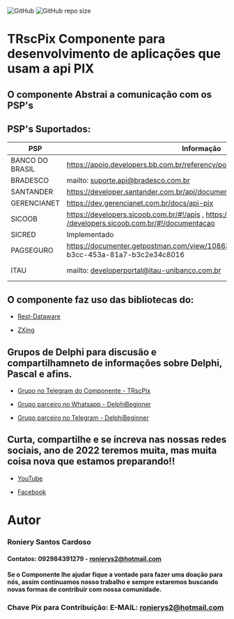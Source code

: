 ![GitHub](https://img.shields.io/github/license/Ronierys2/TRscPix) 
![GitHub repo size](https://img.shields.io/github/repo-size/Ronierys2/TRscPix)

# TRscPix Componente para desenvolvimento de aplicações que usam a api PIX

## O componente Abstrai a comunicação com os PSP's

## PSP's Suportados:
|PSP| Informação|Status|
| --- | --- | --- |
| BANCO DO BRASIL | https://apoio.developers.bb.com.br/referency/post/5fe0853e156f4c0012e4e2a9 |OK|
| BRADESCO | mailto: [suporte.api@bradesco.com.br](mailto:suporte.api@bradesco.com.br)  |OK|
| SANTANDER| https://developer.santander.com.br/api/documentacao/pix |OK|
| GERENCIANET|  https://dev.gerencianet.com.br/docs/api-pix  |OK|
| SICOOB|  https://developers.sicoob.com.br/#!/apis , [https:/ /developers.sicoob.com.br/#!/documentacao](https://developers.sicoob.com.br/#!/documentacao)  |OK|
| SICRED| Implementado |OK|
| PAGSEGURO |  https://documenter.getpostman.com/view/10863174 /TVetc6HV#3322de97-b3cc-453a-81a7-b3c2e34c8016  |OK|
| ITAU| mailto: [developerportal@itau-unibanco.com.br](mailto:developerportal@itau-unibanco.com.br) |EM DEV|


## O componente faz uso das bibliotecas do:

* [Rest-Dataware](https://github.com/svn2github/rest-dataware)

* [ZXing](https://github.com/zxing/zxing)

## Grupos de Delphi para discusão e compartilhamneto de informações sobre Delphi, Pascal e afins.

* [Grupo no Telegram do Componente - TRscPix](https://t.me/TRscPix)

* [Grupo parceiro no Whatsapp - DelphiBeginner](https://chat.whatsapp.com/KmOB9HQM0JNHtgeU0u1H41)

* [Grupo parceiro no Telegram - DelphiBeginner](https://t.me/DelphiBeginner)
	
## Curta, compartilhe e se increva nas nossas redes sociais, ano de 2022 teremos muita, mas muita coisa nova que estamos preparando!!

* [YouTube](https://www.youtube.com/channel/UCh47zPxjlxzsIgRRvZTqmMA)

* [Facebook](https://www.facebook.com/rscsistemas)

	
	
# Autor

### Roniery Santos Cardoso  

#### Contatos:  092984391279 - ronierys2@hotmail.com
	
#### Se o Componente lhe ajudar fique a vontade para fazer uma doação para nós, assim continuamos nosso trabalho e sempre estaremos buscando novas formas de contribuir com nossa comunidade.

### Chave Pix para Contribuíção: E-MAIL: ronierys2@hotmail.com
